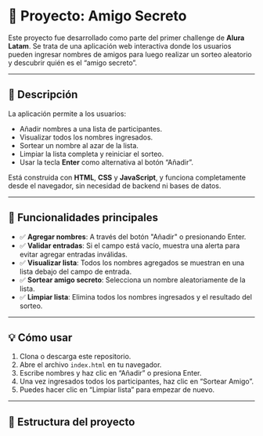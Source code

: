 # 🎁 Proyecto: Amigo Secreto

Este proyecto fue desarrollado como parte del primer challenge de **Alura Latam**. Se trata de una aplicación web interactiva donde los usuarios pueden ingresar nombres de amigos para luego realizar un sorteo aleatorio y descubrir quién es el “amigo secreto”.

---

## 🚀 Descripción

La aplicación permite a los usuarios:

- Añadir nombres a una lista de participantes.
- Visualizar todos los nombres ingresados.
- Sortear un nombre al azar de la lista.
- Limpiar la lista completa y reiniciar el sorteo.
- Usar la tecla **Enter** como alternativa al botón “Añadir”.

Está construida con **HTML**, **CSS** y **JavaScript**, y funciona completamente desde el navegador, sin necesidad de backend ni bases de datos.

---

## 🧩 Funcionalidades principales

- ✅ **Agregar nombres**: A través del botón "Añadir" o presionando Enter.
- ✅ **Validar entradas**: Si el campo está vacío, muestra una alerta para evitar agregar entradas inválidas.
- ✅ **Visualizar lista**: Todos los nombres agregados se muestran en una lista debajo del campo de entrada.
- ✅ **Sortear amigo secreto**: Selecciona un nombre aleatoriamente de la lista.
- ✅ **Limpiar lista**: Elimina todos los nombres ingresados y el resultado del sorteo.

---

## 💡 Cómo usar

1. Clona o descarga este repositorio.
2. Abre el archivo `index.html` en tu navegador.
3. Escribe nombres y haz clic en “Añadir” o presiona Enter.
4. Una vez ingresados todos los participantes, haz clic en “Sortear Amigo”.
5. Puedes hacer clic en “Limpiar lista” para empezar de nuevo.

---

## 📂 Estructura del proyecto

